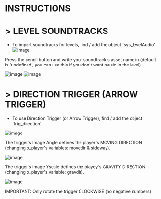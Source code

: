 # INSTRUCTIONS

# > LEVEL SOUNDTRACKS


- To import soundtracks for levels, find / add the object 'sys_levelAudio'
![image](https://user-images.githubusercontent.com/70369681/231460508-9b138525-579b-4d36-be67-268bc4da4d33.png)

Press the pencil button and write your soundtrack's asset name in (default is 'undefined', you can use this if you don't want music in the level).

![image](https://user-images.githubusercontent.com/70369681/231461020-8ed00f70-132b-4bb5-a252-748ec93afb81.png)
![image](https://user-images.githubusercontent.com/70369681/231461126-1fd15d76-20d2-4ee1-997d-bb4b9d1db1d0.png)


# > DIRECTION TRIGGER (ARROW TRIGGER)

- To use Direction Trigger (or Arrow Trigger), find / add the object 'trig_direction'

![image](https://user-images.githubusercontent.com/70369681/232309629-fd3be8dd-e39f-46e7-a609-21a0e747eddd.png)


The trigger's Image Angle defines the player's MOVING DIRECTION (changing o_player's variables: movedir & sideway).

![image](https://user-images.githubusercontent.com/70369681/232309668-6dd00c45-57e5-49f3-89ab-d5704511d25d.png)



The trigger's Image Yscale defines the playey's GRAVITY DIRECTION (changing o_player's variable: gravdir).

![image](https://user-images.githubusercontent.com/70369681/232309661-6330509c-958a-4340-8a38-b152cdba55c4.png)


IMPORTANT: Only rotate the trigger CLOCKWISE (no negative numbers)
